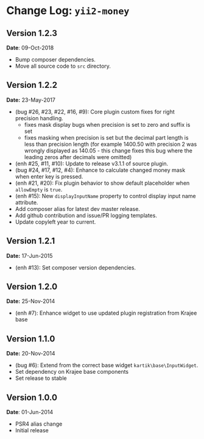 Change Log: `yii2-money`
========================

## Version 1.2.3

**Date**: 09-Oct-2018

- Bump composer dependencies.
- Move all source code to `src` directory.

## Version 1.2.2

**Date:** 23-May-2017

- (bug #26, #23, #22, #16, #9): Core plugin custom fixes for right precision handling.
    - fixes mask display bugs when precision is set to zero and suffix is set 
    - fixes masking when precision is set but the decimal part length is less than precision length (for example 1400.50 with precision 2 was wrongly displayed as 140.05 - this change fixes this bug where the leading zeros after decimals were omitted)
- (enh #25, #11, #10): Update to release v3.1.1 of source plugin.
- (bug #24, #17, #12, #4): Enhance to calculate changed money mask when enter key is pressed.
- (enh #21, #20): Fix plugin behavior to show default placeholder when `allowEmpty` is `true`.
- (enh #15): New `displayInputName` property to control display input name attribute.
- Add composer alias for latest dev master release.
- Add github contribution and issue/PR logging templates.
- Update copyleft year to current.

## Version 1.2.1

**Date:** 17-Jun-2015

- (enh #13): Set composer version dependencies.

## Version 1.2.0

**Date:** 25-Nov-2014

- (enh #7): Enhance widget to use updated plugin registration from Krajee base

## Version 1.1.0

**Date:** 20-Nov-2014

- (bug #6): Extend from the correct base widget `kartik\base\InputWidget`.
- Set dependency on Krajee base components
- Set release to stable

## Version 1.0.0

**Date**: 01-Jun-2014

- PSR4 alias change
- Initial release